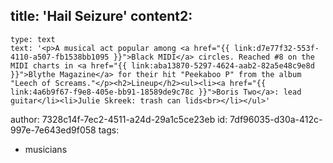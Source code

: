 title: 'Hail Seizure'
content2:
  -
    type: text
    text: '<p>A musical act popular among <a href="{{ link:d7e77f32-553f-4110-a507-fb1538bb1095 }}">Black MIDI</a> circles. Reached #8 on the MIDI charts in <a href="{{ link:aba13870-5297-4624-aab2-82a5e48c9e8d }}">Blythe Magazine</a> for their hit "Peekaboo P" from the album "Leech of Screams."</p><h2>Lineup</h2><ul><li><a href="{{ link:4a6b9f67-f9e8-405e-bb91-18589de9c78c }}">Boris Two</a>: lead guitar</li><li>Julie Skreek: trash can lids<br></li></ul>'
author: 7328c14f-7ec2-4511-a24d-29a1c5ce23eb
id: 7df96035-d30a-412c-997e-7e643ed9f058
tags:
  - musicians
